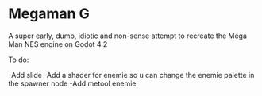 # Megaman G

A super early, dumb, idiotic and non-sense attempt to recreate the Mega Man NES engine on Godot 4.2

To do:

-Add slide 
-Add a shader for enemie so u can change the enemie palette in the spawner node
-Add metool enemie
